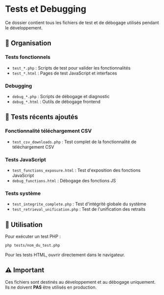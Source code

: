 # Tests et Debugging

Ce dossier contient tous les fichiers de test et de débogage utilisés pendant le développement.

## 📁 Organisation

### Tests fonctionnels
- `test_*.php` : Scripts de test pour valider les fonctionnalités
- `test_*.html` : Pages de test JavaScript et interfaces

### Debugging
- `debug_*.php` : Scripts de débogage et diagnostic
- `debug_*.html` : Outils de débogage frontend

## 🚀 Tests récents ajoutés

### Fonctionnalité téléchargement CSV
- `test_csv_downloads.php` : Test complet de la fonctionnalité de téléchargement CSV

### Tests JavaScript
- `test_functions_exposure.html` : Test d'exposition des fonctions JavaScript
- `debug_functions.html` : Débogage des fonctions JS

### Tests système
- `test_integrite_complete.php` : Test d'intégrité globale du système
- `test_retrieval_unification.php` : Test de l'unification des retraits

## 🔧 Utilisation

Pour exécuter un test PHP :
```bash
php tests/nom_du_test.php
```

Pour les tests HTML, ouvrir directement dans le navigateur.

## ⚠️ Important

Ces fichiers sont destinés au développement et au débogage uniquement. 
Ils ne doivent **PAS** être utilisés en production.
